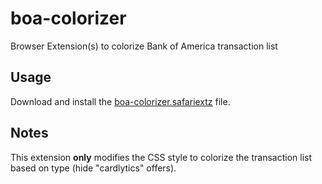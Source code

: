 # boa-colorizer
Browser Extension(s) to colorize Bank of America transaction list

## Usage
Download and install the [boa-colorizer.safariextz](https://github.com/jguice/boa-colorizer/raw/master/boa-colorizer.safariextz) file.

## Notes
This extension **only** modifies the CSS style to colorize the transaction list based on type (hide "cardlytics" offers).
